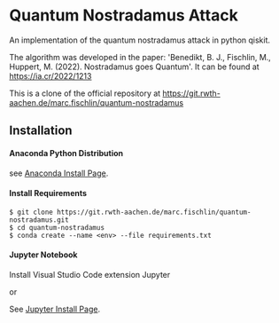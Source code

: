# Quantum Nostradamus Attack

An implementation of the quantum nostradamus attack in python qiskit.

The algorithm was developed in the paper: 'Benedikt, B. J., Fischlin, M., Huppert, M. (2022). Nostradamus goes Quantum'. It can be found at https://ia.cr/2022/1213

This is a clone of the official repository at https://git.rwth-aachen.de/marc.fischlin/quantum-nostradamus

## Installation 

#### Anaconda Python Distribution

see [Anaconda Install Page](https://docs.anaconda.com/anaconda/install).

#### Install Requirements
```console
$ git clone https://git.rwth-aachen.de/marc.fischlin/quantum-nostradamus.git
$ cd quantum-nostradamus
$ conda create --name <env> --file requirements.txt
```

#### Jupyter Notebook
Install Visual Studio Code extension Jupyter

or

See [Jupyter Install Page](https://jupyter.org/install).
